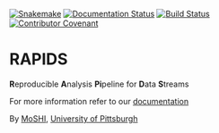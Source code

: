[![Snakemake](https://img.shields.io/badge/snakemake-≥5.7.1-brightgreen.svg?style=flat)](https://snakemake.readthedocs.io)
[![Documentation Status](https://github.com/carissalow/rapids/workflows/docs/badge.svg)](https://www.rapids.science/)
[![Build Status](https://travis-ci.com/carissalow/rapids.svg?branch=master)](https://travis-ci.com/carissalow/rapids)
[![Contributor Covenant](https://img.shields.io/badge/Contributor%20Covenant-v2.0%20adopted-ff69b4.svg)](code_of_conduct.md) 

# RAPIDS

**R**eproducible **A**nalysis **Pi**peline for **D**ata **S**treams

For more information refer to our [documentation](http://www.rapids.science)

By [MoSHI](https://www.moshi.pitt.edu/), [University of Pittsburgh](https://www.pitt.edu/)
